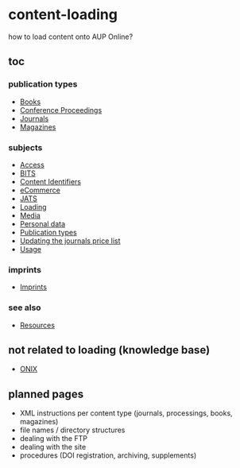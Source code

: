 # content-loading
how to load content onto AUP Online?

## toc

### publication types
- [Books](https://amsterdamuniversitypress.github.io/content-loading/books)
- [Conference Proceedings](https://amsterdamuniversitypress.github.io/content-loading/conferenceproceedings)
- [Journals](https://amsterdamuniversitypress.github.io/content-loading/journals)
- [Magazines](https://amsterdamuniversitypress.github.io/content-loading/magazines)

### subjects
- [Access](https://amsterdamuniversitypress.github.io/content-loading/access)
- [BITS](https://amsterdamuniversitypress.github.io/content-loading/bits)
- [Content Identifiers](https://amsterdamuniversitypress.github.io/content-loading/contentidentifiers)
- [eCommerce](https://amsterdamuniversitypress.github.io/content-loading/ecommerce)
- [JATS](https://amsterdamuniversitypress.github.io/content-loading/jats)
- [Loading](https://amsterdamuniversitypress.github.io/content-loading/loading)
- [Media](https://amsterdamuniversitypress.github.io/content-loading/media)
- [Personal data](https://amsterdamuniversitypress.github.io/personaldata)
- [Publication types](https://amsterdamuniversitypress.github.io/publicationtypes)
- [Updating  the journals price list](https://amsterdamuniversitypress.github.io/content-loading/updatingjournalspricelist)
- [Usage](https://amsterdamuniversitypress.github.io/content-loading/usage)

### imprints
- [Imprints](https://amsterdamuniversitypress.github.io/content-loading/imprints)

### see also
- [Resources](https://amsterdamuniversitypress.github.io/content-loading/resources)


## not related to loading (knowledge base)
- [ONIX](https://amsterdamuniversitypress.github.io/content-loading/ONIX)

## planned pages

- XML instructions per content type (journals, processings, books, magazines)
- file names / directory structures
- dealing with the FTP
- dealing with the site
- procedures (DOI registration, archiving, supplements)
